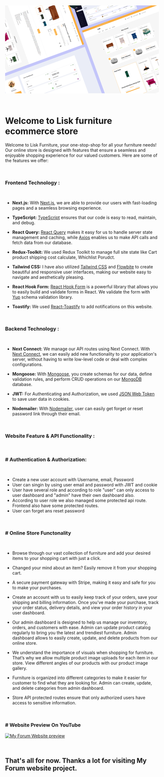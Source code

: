 ![Lisk furniture ecommerce store](https://github.com/rostamali/lisk-furniture/blob/main/public/lisk-furniture.png 'Lisk furniture ecommerce store')

</br>

# Welcome to Lisk furniture ecommerce store

<p>Welcome to Lisk Furniture, your one-stop-shop for all your furniture needs! Our online store is designed with features that ensure a seamless and enjoyable shopping experience for our valued customers. Here are some of the features we offer:</p>

</br>

### **Frontend Technology :**

</br>

-   **Next.js:** With [Next.js](https://nextjs.org/), we are able to provide our users with fast-loading pages and a seamless browsing experience.
-   **TypeScript:** [TypeScript](https://www.typescriptlang.org/) ensures that our code is easy to read, maintain, and debug.

-   **React Query:** [React Query](https://tanstack.com/query/latest) makes it easy for us to handle server state management and caching, while [Axios](https://axios-http.com/docs/intro) enables us to make API calls and fetch data from our database.

-   **Redux-Toolkit:** We used Redux Toolkit to manage full site state like Cart product shipping cost calculate, Whichlist Porudct.

-   **Tailwind CSS:** I have also utilized [Tailwind CSS](https://tailwindcss.com/) and [Flowbite](https://flowbite-react.com/) to create beautiful and responsive user interfaces, making our website easy to navigate and aesthetically pleasing.

-   **React Hook Form:** [React Hook Form](https://react-hook-form.com/) is a powerful library that allows you to easily build and validate forms in React. We validate the form with [Yup](https://www.npmjs.com/package/yup) schema validation library.

-   **Toastify:** We used [React-Toastify](https://www.npmjs.com/package/react-toastify) to add notifications on this website.

</br>

### **Backend Technology :**

</br>

-   **Next Connect:** We manage our API routes using Next Connect. With [Next Connect](https://github.com/hoangvvo/next-connect), we can easily add new functionality to your application's server, without having to write low-level code or deal with complex configurations.

-   **Mongoose:** With [Mongoose](https://mongoosejs.com/), you create schemas for our data, define validation rules, and perform CRUD operations on our [MongoDB](https://www.mongodb.com/) database.

-   **JWT:** For Authenticating and Authorization, we used [JSON Web Token](https://jwt.io/) to save user data in cookies.

-   **Nodemailer:** With [Nodemailer](https://nodemailer.com/about/), user can easily get forget or reset password link through their email.

</br>

### **Website Feature & API Functionality :**

</br>

### **# Authentication & Authorization:**

</br>

-   Create a new user account with Username, email, Password
-   User can singin by using user email and password with JWT and cookie
-   User have several role and according to role "user" can only access to user dashboard and "admin" have their own dashboard also.
-   According to user role we also managed some protected api route. Frontend also have some protected routes.
-   User can forget ans reset password

</br>

### **# Online Store Functonality**

</br>

-   Browse through our vast collection of furniture and add your desired items to your shopping cart with just a click.

-   Changed your mind about an item? Easily remove it from your shopping cart.

-   A secure payment gateway with Stripe, making it easy and safe for you to make your purchases.

-   Create an account with us to easily keep track of your orders, save your shipping and billing information. Once you’ve made your purchase, track your order status, delivery details, and view your order history in your user dashboard.

-   Our admin dashboard is designed to help us manage our inventory, orders, and customers with ease. Admin can update product catalog regularly to bring you the latest and trendiest furniture. Admin dashboard allows to easily create, update, and delete products from our online store.
-   We understand the importance of visuals when shopping for furniture. That’s why we allow multiple product image uploads for each item in our store. View different angles of our products with our product image gallery.
-   Furniture is organized into different categories to make it easier for customer to find what they are looking for. Admin can create, update, and delete categories from admin dashboard.
-   Store API protected routes ensure that only authorized users have access to sensitive information.

</br>

### **# Website Preview On YouTube**

[![My Forum Website preview](http://img.youtube.com/vi/SrFEl_XWhoE/0.jpg)](http://www.youtube.com/watch?v=SrFEl_XWhoE)

</br>

## That's all for now. Thanks a lot for visiting My Forum website project.
